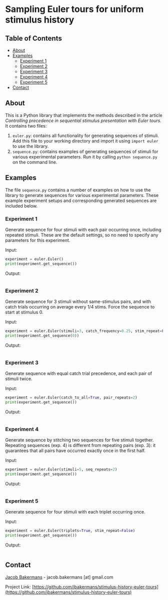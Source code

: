 # Sampling Euler tours for uniform stimulus history

## Table of Contents

* [About](#about)
* [Examples](#examples)
	* [Experiment 1](#experiment-1)
	* [Experiment 2](#experiment-2)
	* [Experiment 3](#experiment-3)
	* [Experiment 4](#experiment-4)
	* [Experiment 5](#experiment-5)	
* [Contact](#contact)


## About

This is a Python library that implements the methods described in the article _Controlling precedence in sequential stimulus presentation with Euler tours_. It contains two files:

1. ```euler.py```: contains all functionality for generating sequences of stimuli. Add this file to your working directory and import it using ```import euler``` to use the library.
2. ```sequence.py```: contains examples of generating sequences of stimuli for various experimental parameters. Run it by calling ```python sequence.py``` on the command line.


## Examples

The file ```sequence.py``` contains a number of examples on how to use the library to generate sequences for various experimental parameters. These example experiment setups and corresponding generated sequences are included below.

### Experiment 1

Generate sequence for four stimuli with each pair occurring once, including repeated stimuli. These are the default settings, so no need to specify any parameters for this experiment.

Input:

```python
experiment = euler.Euler()
print(experiment.get_sequence())
```

Output:

```['3', '0', '0', '1', '2', '1', '3', '1', '1', '0', '2', '3', '3', '2', '2', '0', '3']
```

### Experiment 2

Generate sequence for 3 stimuli without same-stimulus pairs, and with catch trials occurring on average every 1/4 stims. Force the sequence to start at stimulus 0.

Input:

```python
experiment = euler.Euler(stimuli=3, catch_frequency=0.25, stim_repeat=False)
print(experiment.get_sequence(0))
```

Output:

```['0', '2', '1', '0', 'C', '0', '1', 'C', '1', '2', 'C', '2', '0']
```

### Experiment 3

Generate sequence with equal catch trial precedence, and each pair of stimuli twice.

Input:

```python
experiment = euler.Euler(catch_to_all=True, pair_repeats=2)
print(experiment.get_sequence())
```

Output:

```['1', '2', '0', '0', '1', '3', '3', 'C', '0', '1', '1', '2', '3', '3', 'C', '2', 'C', '1', '0', '2', '0', 'C', '0', 'C', '3', '1', 'C', '1', '0', '0', '3', '0', '2', '2', '3', '2', '2', '1', '1', 'C', '2', '1', '3', '2', 'C', '3', '0', '3', '1']
```

### Experiment 4

Generate sequence by stitching two sequences for five stimuli together. Repeating sequences (exp. 4) is different from repeating pairs (exp. 3): it guarantees that all pairs have occurred exactly once in the first half.

Input:

```python
experiment = euler.Euler(stimuli=5, seq_repeats=2)
print(experiment.get_sequence())
```

Output:

```['2', '1', '0', '3', '3', '0', '2', '2', '0', '1', '2', '4', '3', '4', '4', '2', '3', '1', '4', '0', '0', '4', '1', '1', '3', '2', '2', '4', '4', '1', '3', '3', '1', '1', '4', '0', '3', '4', '3', '2', '3', '0', '0', '4', '2', '1', '0', '1', '2', '0', '2']
```

### Experiment 5

Generate sequence for four stimuli with each triplet occurring once.

Input:

```python
experiment = euler.Euler(triplets=True, stim_repeat=False)
print(experiment.get_sequence())
```

Output:

```['0', '1', '2', '3', '0', '2', '3', '2', '0', '2', '0', '1', '3', '2', '1', '3', '0', '3', '2', '3', '1', '3', '1', '0', '3', '1', '2', '1', '2', '0', '3', '0', '1', '0', '2', '1', '0', '1']
```

## Contact

[Jacob Bakermans](http://users.ox.ac.uk/~phys1358/) - jacob.bakermans [at] gmail.com

Project Link: [https://github.com/jbakermans/stimulus-history-euler-tours](https://github.com/jbakermans/stimulus-history-euler-tours)
